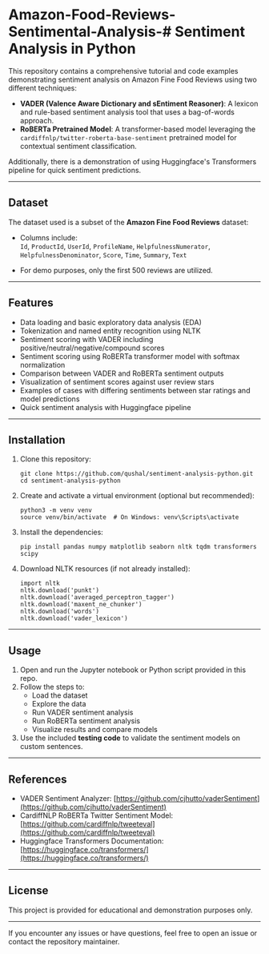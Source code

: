# Amazon-Food-Reviews-Sentimental-Analysis-# Sentiment Analysis in Python

This repository contains a comprehensive tutorial and code examples demonstrating sentiment analysis on Amazon Fine Food Reviews using two different techniques:

- **VADER (Valence Aware Dictionary and sEntiment Reasoner)**: A lexicon and rule-based sentiment analysis tool that uses a bag-of-words approach.
- **RoBERTa Pretrained Model**: A transformer-based model leveraging the `cardiffnlp/twitter-roberta-base-sentiment` pretrained model for contextual sentiment classification.

Additionally, there is a demonstration of using Huggingface's Transformers pipeline for quick sentiment predictions.

---

## Dataset

The dataset used is a subset of the **Amazon Fine Food Reviews** dataset:

- Columns include:  
  `Id`, `ProductId`, `UserId`, `ProfileName`, `HelpfulnessNumerator`,  
  `HelpfulnessDenominator`, `Score`, `Time`, `Summary`, `Text`

- For demo purposes, only the first 500 reviews are utilized.

---

## Features

- Data loading and basic exploratory data analysis (EDA)
- Tokenization and named entity recognition using NLTK
- Sentiment scoring with VADER including positive/neutral/negative/compound scores
- Sentiment scoring using RoBERTa transformer model with softmax normalization
- Comparison between VADER and RoBERTa sentiment outputs
- Visualization of sentiment scores against user review stars
- Examples of cases with differing sentiments between star ratings and model predictions
- Quick sentiment analysis with Huggingface pipeline

---

## Installation

1. Clone this repository:

    ```
    git clone https://github.com/qushal/sentiment-analysis-python.git
    cd sentiment-analysis-python
    ```

2. Create and activate a virtual environment (optional but recommended):

    ```
    python3 -m venv venv
    source venv/bin/activate  # On Windows: venv\Scripts\activate
    ```

3. Install the dependencies:

    ```
    pip install pandas numpy matplotlib seaborn nltk tqdm transformers scipy
    ```

4. Download NLTK resources (if not already installed):

    ```
    import nltk
    nltk.download('punkt')
    nltk.download('averaged_perceptron_tagger')
    nltk.download('maxent_ne_chunker')
    nltk.download('words')
    nltk.download('vader_lexicon')
    ```

---

## Usage

1. Open and run the Jupyter notebook or Python script provided in this repo.
2. Follow the steps to:
    - Load the dataset
    - Explore the data
    - Run VADER sentiment analysis
    - Run RoBERTa sentiment analysis
    - Visualize results and compare models
3. Use the included **testing code** to validate the sentiment models on custom sentences.


---

## References

- VADER Sentiment Analyzer: [https://github.com/cjhutto/vaderSentiment](https://github.com/cjhutto/vaderSentiment)  
- CardiffNLP RoBERTa Twitter Sentiment Model: [https://github.com/cardiffnlp/tweeteval](https://github.com/cardiffnlp/tweeteval)  
- Huggingface Transformers Documentation: [https://huggingface.co/transformers/](https://huggingface.co/transformers/)  

---

## License

This project is provided for educational and demonstration purposes only.

---

If you encounter any issues or have questions, feel free to open an issue or contact the repository maintainer.



